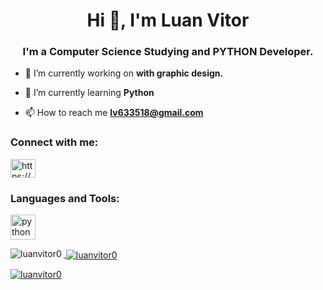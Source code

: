 <h1 align="center">Hi 👋, I'm Luan Vitor</h1>
<h3 align="center">I'm a Computer Science Studying and PYTHON Developer.</h3>

- 🔭 I’m currently working on **with graphic design.**

- 🌱 I’m currently learning **Python**

- 📫 How to reach me **lv633518@gmail.com**

<h3 align="left">Connect with me:</h3>
<p align="left">
<a href="https://linkedin.com/in/https://www.linkedin.com/in/luan-vitor-333386236/" target="blank"><img align="center" src="https://raw.githubusercontent.com/rahuldkjain/github-profile-readme-generator/master/src/images/icons/Social/linked-in-alt.svg" alt="https://www.linkedin.com/in/luan-vitor-333386236/" height="30" width="40" /></a>
</p>

<h3 align="left">Languages and Tools:</h3>
<p align="left"> </a> <a href="https://www.python.org" target="_blank" rel="noreferrer"> <img src="https://www.iteindia.in/wp-content/uploads/2018/08/Python.jpg" alt="python" width="40" height="40"/>

<p><img align="left" src="https://github-readme-stats.vercel.app/api/top-langs?username=luanvitor0&show_icons=true&locale=en&layout=compact" alt="luanvitor0" /></p>

<p>&nbsp;<img align="center" src="https://github-readme-stats.vercel.app/api?username=luanvitor0&show_icons=true&locale=en" alt="luanvitor0" /></p>

<p><img align="center" src="https://github-readme-streak-stats.herokuapp.com/?user=luanvitor0&" alt="luanvitor0" /></p>
